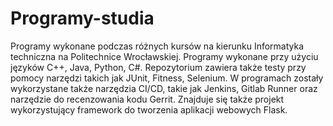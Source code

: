 # Programy-studia
Programy wykonane podczas różnych kursów na kierunku Informatyka techniczna na Politechnice Wrocławskiej.
Programy wykonane przy użyciu języków C++, Java, Python, C#. Repozytorium zawiera także testy przy pomocy
narzędzi takich jak JUnit, Fitness, Selenium. W programach zostały wykorzystane także narzędzia CI/CD, takie jak
Jenkins, Gitlab Runner oraz narzędzie do recenzowania kodu Gerrit. Znajduje się także projekt wykorzystujący 
framework do tworzenia aplikacji webowych Flask.

